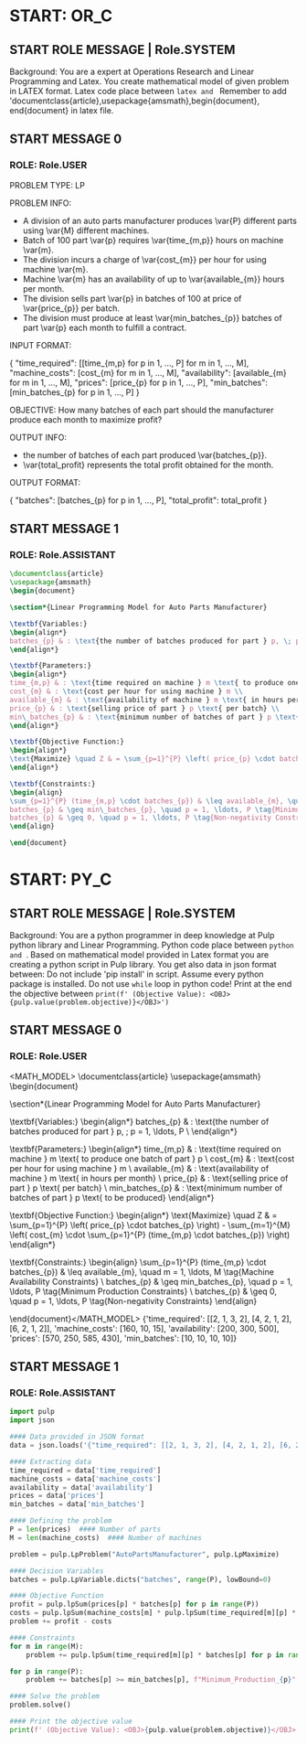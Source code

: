 # START: OR_C 
## START ROLE MESSAGE | Role.SYSTEM 
Background: You are a expert at Operations Research and Linear Programming and Latex. You create mathematical model of given problem in LATEX format. Latex code place between ```latex and ``` Remember to add 'documentclass{article},usepackage{amsmath},begin{document}, end{document} in latex file. 
## START MESSAGE 0 
### ROLE: Role.USER
<DESCRIPTION>
PROBLEM TYPE: LP

PROBLEM INFO:

- A division of an auto parts manufacturer produces \var{P} different parts using \var{M} different machines.
- Batch of 100 part \var{p} requires \var{time_{m,p}} hours on machine \var{m}.
- The division incurs a charge of \var{cost_{m}} per hour for using machine \var{m}.
- Machine \var{m} has an availability of up to \var{available_{m}} hours per month.
- The division sells part \var{p} in batches of 100 at price of \var{price_{p}} per batch.
- The division must produce at least \var{min_batches_{p}} batches of part \var{p} each month to fulfill a contract.

INPUT FORMAT: 

{
    "time_required": [[time_{m,p} for p in 1, ..., P] for m in 1, ..., M],
    "machine_costs": [cost_{m} for m in 1, ..., M],
    "availability": [available_{m} for m in 1, ..., M],
    "prices": [price_{p} for p in 1, ..., P],
    "min_batches": [min_batches_{p} for p in 1, ..., P]
}

OBJECTIVE: How many batches of each part should the manufacturer produce each month to maximize profit?

OUTPUT INFO:

- the number of batches of each part produced \var{batches_{p}}.
- \var{total_profit} represents the total profit obtained for the month.

OUTPUT FORMAT:

{
    "batches": [batches_{p} for p in 1, ..., P],
    "total_profit": total_profit
}
</DESCRIPTION>


## START MESSAGE 1 
### ROLE: Role.ASSISTANT
```latex
\documentclass{article}
\usepackage{amsmath}
\begin{document}

\section*{Linear Programming Model for Auto Parts Manufacturer}

\textbf{Variables:}
\begin{align*}
batches_{p} & : \text{the number of batches produced for part } p, \; p = 1, \ldots, P \\
\end{align*}

\textbf{Parameters:}
\begin{align*}
time_{m,p} & : \text{time required on machine } m \text{ to produce one batch of part } p \\
cost_{m} & : \text{cost per hour for using machine } m \\
available_{m} & : \text{availability of machine } m \text{ in hours per month} \\
price_{p} & : \text{selling price of part } p \text{ per batch} \\
min\_batches_{p} & : \text{minimum number of batches of part } p \text{ to be produced}
\end{align*}

\textbf{Objective Function:}
\begin{align*}
\text{Maximize} \quad Z & = \sum_{p=1}^{P} \left( price_{p} \cdot batches_{p} \right) - \sum_{m=1}^{M} \left( cost_{m} \cdot \sum_{p=1}^{P} (time_{m,p} \cdot batches_{p}) \right)
\end{align*}

\textbf{Constraints:}
\begin{align}
\sum_{p=1}^{P} (time_{m,p} \cdot batches_{p}) & \leq available_{m}, \quad m = 1, \ldots, M \tag{Machine Availability Constraints} \\
batches_{p} & \geq min\_batches_{p}, \quad p = 1, \ldots, P \tag{Minimum Production Constraints} \\
batches_{p} & \geq 0, \quad p = 1, \ldots, P \tag{Non-negativity Constraints}
\end{align}

\end{document}
```

# START: PY_C 
## START ROLE MESSAGE | Role.SYSTEM 
Background: You are a python programmer in deep knowledge at Pulp python library and Linear Programming. Python code place between ```python and ```. Based on mathematical model provided in Latex format you are creating a python script in Pulp library. You get also data in json format between: <DATA></DATA> Do not include 'pip install' in script. Assume every python package is installed. Do not use `while` loop in python code! Print at the end the objective between <OBJ></OBJ> `print(f' (Objective Value): <OBJ>{pulp.value(problem.objective)}</OBJ>')` 
## START MESSAGE 0 
### ROLE: Role.USER
<MATH_MODEL>
\documentclass{article}
\usepackage{amsmath}
\begin{document}

\section*{Linear Programming Model for Auto Parts Manufacturer}

\textbf{Variables:}
\begin{align*}
batches_{p} & : \text{the number of batches produced for part } p, \; p = 1, \ldots, P \\
\end{align*}

\textbf{Parameters:}
\begin{align*}
time_{m,p} & : \text{time required on machine } m \text{ to produce one batch of part } p \\
cost_{m} & : \text{cost per hour for using machine } m \\
available_{m} & : \text{availability of machine } m \text{ in hours per month} \\
price_{p} & : \text{selling price of part } p \text{ per batch} \\
min\_batches_{p} & : \text{minimum number of batches of part } p \text{ to be produced}
\end{align*}

\textbf{Objective Function:}
\begin{align*}
\text{Maximize} \quad Z & = \sum_{p=1}^{P} \left( price_{p} \cdot batches_{p} \right) - \sum_{m=1}^{M} \left( cost_{m} \cdot \sum_{p=1}^{P} (time_{m,p} \cdot batches_{p}) \right)
\end{align*}

\textbf{Constraints:}
\begin{align}
\sum_{p=1}^{P} (time_{m,p} \cdot batches_{p}) & \leq available_{m}, \quad m = 1, \ldots, M \tag{Machine Availability Constraints} \\
batches_{p} & \geq min\_batches_{p}, \quad p = 1, \ldots, P \tag{Minimum Production Constraints} \\
batches_{p} & \geq 0, \quad p = 1, \ldots, P \tag{Non-negativity Constraints}
\end{align}

\end{document}</MATH_MODEL>
<DATA>
{'time_required': [[2, 1, 3, 2], [4, 2, 1, 2], [6, 2, 1, 2]], 'machine_costs': [160, 10, 15], 'availability': [200, 300, 500], 'prices': [570, 250, 585, 430], 'min_batches': [10, 10, 10, 10]}</DATA>


## START MESSAGE 1 
### ROLE: Role.ASSISTANT
```python
import pulp
import json

#### Data provided in JSON format
data = json.loads('{"time_required": [[2, 1, 3, 2], [4, 2, 1, 2], [6, 2, 1, 2]], "machine_costs": [160, 10, 15], "availability": [200, 300, 500], "prices": [570, 250, 585, 430], "min_batches": [10, 10, 10, 10]}')

#### Extracting data
time_required = data['time_required']
machine_costs = data['machine_costs']
availability = data['availability']
prices = data['prices']
min_batches = data['min_batches']

#### Defining the problem
P = len(prices)  #### Number of parts
M = len(machine_costs)  #### Number of machines

problem = pulp.LpProblem("AutoPartsManufacturer", pulp.LpMaximize)

#### Decision Variables
batches = pulp.LpVariable.dicts("batches", range(P), lowBound=0)

#### Objective Function
profit = pulp.lpSum(prices[p] * batches[p] for p in range(P))
costs = pulp.lpSum(machine_costs[m] * pulp.lpSum(time_required[m][p] * batches[p] for p in range(P)) for m in range(M))
problem += profit - costs

#### Constraints
for m in range(M):
    problem += pulp.lpSum(time_required[m][p] * batches[p] for p in range(P)) <= availability[m], f"Machine_Availability_{m}"

for p in range(P):
    problem += batches[p] >= min_batches[p], f"Minimum_Production_{p}"

#### Solve the problem
problem.solve()

#### Print the objective value
print(f' (Objective Value): <OBJ>{pulp.value(problem.objective)}</OBJ>')
```

